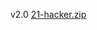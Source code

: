 v2.0 [21-hacker.zip](https://github.com/Jaslayer/21-hacker/releases/download/v2.0-21hacker/21-hacker.zip)
